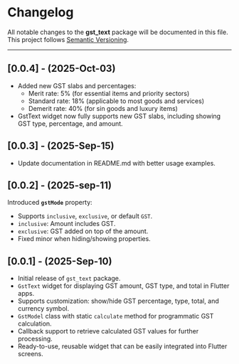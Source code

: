 # Changelog

All notable changes to the **gst_text** package will be documented in this file.  
This project follows [Semantic Versioning](https://semver.org/).

---
## [0.0.4] - (2025-Oct-03)

- Added new GST slabs and percentages:
  * Merit rate: 5% (for essential items and priority sectors)
  * Standard rate: 18% (applicable to most goods and services)
  * Demerit rate: 40% (for sin goods and luxury items)
- GstText widget now fully supports new GST slabs, including showing GST type, percentage, and amount.

## [0.0.3] - (2025-Sep-15)

- Update documentation in README.md with better usage examples.

## [0.0.2] - (2025-sep-11)

Introduced **`gstMode`** property:
- Supports `inclusive`, `exclusive`, or default `GST`.
- `inclusive`: Amount includes GST.
- `exclusive`: GST added on top of the amount.
- Fixed minor when hiding/showing properties.


## [0.0.1] - (2025-Sep-10)

- Initial release of `gst_text` package.
- `GstText` widget for displaying GST amount, GST type, and total in Flutter apps.
- Supports customization: show/hide GST percentage, type, total, and currency symbol.
- `GstModel` class with static `calculate` method for programmatic GST calculation.
- Callback support to retrieve calculated GST values for further processing.
- Ready-to-use, reusable widget that can be easily integrated into Flutter screens.
